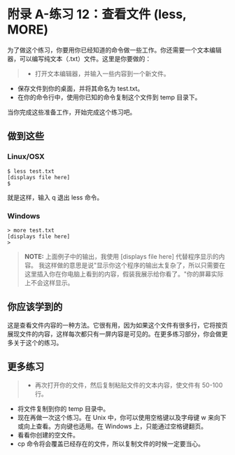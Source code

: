 # 附录 A-练习 12：查看文件 (less, MORE)
为了做这个练习，你要用你已经知道的命令做一些工作。你还需要一个文本编辑器，可以编写纯文本（.txt）文件。这里是你要做的：

> - 打开文本编辑器，并输入一些内容到一个新文件。
- 保存文件到你的桌面，并将其命名为 test.txt。
- 在你的命令行中，使用你已知的命令复制这个文件到 temp 目录下。

当你完成这些准备工作，开始完成这个练习吧。

## 做到这些

### Linux/OSX

```
$ less test.txt
[displays file here]
$
```

就是这样，输入 q 退出 less 命令。

### Windows

```
> more test.txt
[displays file here]
>
```

> **NOTE:** 上面例子中的输出，我使用 [displays file here] 代替程序显示的内容。 我这样做的意思是说"显示你这个程序的输出太复杂了，所以只需要在这里插入你在你电脑上看到的内容，假装我展示给你看了。"你的屏幕实际上不会这样显示。

## 你应该学到的

这是查看文件内容的一种方法。它很有用，因为如果这个文件有很多行，它将按页展现文件的内容，这样每次都只有一屏内容是可见的。在更多练习部分，你会做更多关于这个的练习。

## 更多练习

> - 再次打开你的文件，然后复制粘贴文件的文本内容，使文件有 50-100 行。
- 将文件复制到你的 temp 目录中。
- 现在再做一次这个练习。在 Unix 中，你可以使用空格键以及字母键 w 来向下或向上查看。方向键也适用。在 Windows 上，只能通过空格键翻页。
- 看看你创建的空文件。
- cp 命令将会覆盖已经存在的文件，所以复制文件的时候一定要当心。